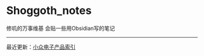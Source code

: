 # Shoggoth_notes
修叽的万事维基 会贴一些用Obsidian写的笔记

---

最近更新：[小众电子产品索引](知识/电子知识/硬件设备/小众电子产品索引/小众电子产品索引.md)

